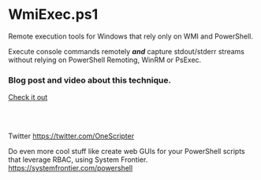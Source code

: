 # WmiExec.ps1
Remote execution tools for Windows that rely only on WMI and PowerShell.

Execute console commands remotely ***and*** capture stdout/stderr streams without relying on PowerShell Remoting, WinRM or PsExec.


### Blog post and video about this technique.
[Check it out](https://systemfrontier.com/blog/running-remote-commands-and-actually-getting-the-output-using-only-wmi/)

<br />
<br />

Twitter
https://twitter.com/OneScripter

Do even more cool stuff like create web GUIs for your PowerShell scripts that leverage RBAC, using System Frontier.
https://systemfrontier.com/powershell

